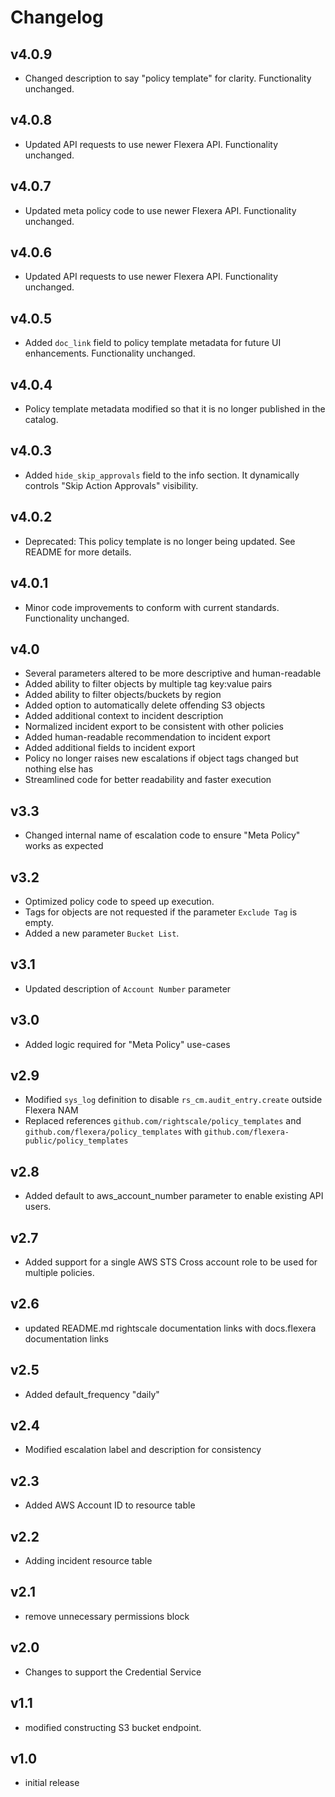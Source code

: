 # Changelog

## v4.0.9

- Changed description to say "policy template" for clarity. Functionality unchanged.

## v4.0.8

- Updated API requests to use newer Flexera API. Functionality unchanged.

## v4.0.7

- Updated meta policy code to use newer Flexera API. Functionality unchanged.

## v4.0.6

- Updated API requests to use newer Flexera API. Functionality unchanged.

## v4.0.5

- Added `doc_link` field to policy template metadata for future UI enhancements. Functionality unchanged.

## v4.0.4

- Policy template metadata modified so that it is no longer published in the catalog.

## v4.0.3

- Added `hide_skip_approvals` field to the info section. It dynamically controls "Skip Action Approvals" visibility.

## v4.0.2

- Deprecated: This policy template is no longer being updated. See README for more details.

## v4.0.1

- Minor code improvements to conform with current standards. Functionality unchanged.

## v4.0

- Several parameters altered to be more descriptive and human-readable
- Added ability to filter objects by multiple tag key:value pairs
- Added ability to filter objects/buckets by region
- Added option to automatically delete offending S3 objects
- Added additional context to incident description
- Normalized incident export to be consistent with other policies
- Added human-readable recommendation to incident export
- Added additional fields to incident export
- Policy no longer raises new escalations if object tags changed but nothing else has
- Streamlined code for better readability and faster execution

## v3.3

- Changed internal name of escalation code to ensure "Meta Policy" works as expected

## v3.2

- Optimized policy code to speed up execution.
- Tags for objects are not requested if the parameter `Exclude Tag` is empty.
- Added a new parameter `Bucket List`.

## v3.1

- Updated description of `Account Number` parameter

## v3.0

- Added logic required for "Meta Policy" use-cases

## v2.9

- Modified `sys_log` definition to disable `rs_cm.audit_entry.create` outside Flexera NAM
- Replaced references `github.com/rightscale/policy_templates` and `github.com/flexera/policy_templates` with `github.com/flexera-public/policy_templates`

## v2.8

- Added default to aws_account_number parameter to enable existing API users.

## v2.7

- Added support for a single AWS STS Cross account role to be used for multiple policies.

## v2.6

- updated README.md rightscale documentation links with docs.flexera documentation links

## v2.5

- Added default_frequency "daily"

## v2.4

- Modified escalation label and description for consistency

## v2.3

- Added AWS Account ID to resource table

## v2.2

- Adding incident resource table

## v2.1

- remove unnecessary permissions block

## v2.0

- Changes to support the Credential Service

## v1.1

- modified constructing S3 bucket endpoint.

## v1.0

- initial release
